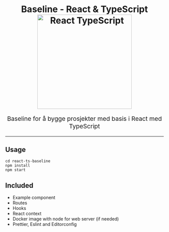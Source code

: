 <h1 align="center">
  Baseline - React & TypeScript
  <br>
  <img src="https://jordy.app/_next/static/images/header-image-35c957288a5759161d321bcba4423e7f.png" alt="React TypeScript" title="React TypeScript" width="300">
  <br>
</h1>
<p align="center" style="font-size: 1.2rem;">Baseline for å bygge prosjekter med basis i React med TypeScript</p>

<hr />


## Usage

```
cd react-ts-baseline
npm install 
npm start
```
## Included

* Example component
* Routes
* Hooks
* React context
* Docker image with node for web server (if needed)
* Prettier, Eslint and Editorconfig


